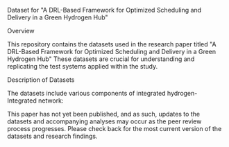 Dataset for "A DRL-Based Framework for Optimized Scheduling and Delivery in a Green Hydrogen Hub"

Overview

This repository contains the datasets used in the research paper titled "A DRL-Based Framework for Optimized Scheduling and Delivery in a Green Hydrogen Hub" These datasets are crucial for understanding and replicating the test systems applied within the study.

Description of Datasets

The datasets include various components of integrated hydrogen-Integrated network:

This paper has not yet been published, and as such, updates to the datasets and accompanying analyses may occur as the peer review process progresses. Please check back for the most current version of the datasets and research findings.
